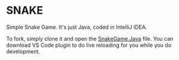 # SNAKE
Simple Snake Game.
It's just Java, coded in IntelliJ IDEA.

To fork, simply clone it and open the [SnakeGame.Java](/SnakeGame.Java) file.  You can download VS Code plugin to do live reloading for you while you do development.
